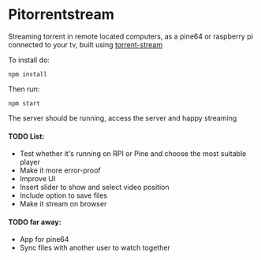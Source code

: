 # Pitorrentstream
Streaming torrent in remote located computers, as a pine64 or raspberry pi connected to your tv, 
built using [torrent-stream](https://github.com/mafintosh/torrent-stream)

To install do: 

`npm install`

Then run: 

`npm start`

The server should be running, access the server and happy streaming

#### TODO List:
* Test whether it's running on RPI or Pine and choose the most suitable player
* Make it more error-proof
* Improve UI
* Insert slider to show and select video position
* Include option to save files
* Make it stream on browser

#### TODO far away:
* App for pine64
* Sync files with another user to watch together
